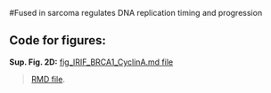 #Fused in sarcoma regulates DNA replication timing and progression
## Code for figures:
__Sup. Fig. 2D:__
[fig_IRIF_BRCA1_CyclinA.md file](/fig_IRIF_BRCA1_CyclinA.md)
> [RMD file](code/fig_IRIF_BRCA1_CyclinA.Rmd).